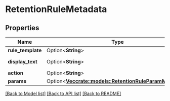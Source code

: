 # RetentionRuleMetadata

## Properties

Name | Type | Description | Notes
------------ | ------------- | ------------- | -------------
**rule_template** | Option<**String**> | rule id | [optional]
**display_text** | Option<**String**> | rule display text | [optional]
**action** | Option<**String**> | rule action | [optional]
**params** | Option<[**Vec<crate::models::RetentionRuleParamMetadata>**](RetentionRuleParamMetadata.md)> | rule params | [optional]

[[Back to Model list]](../README.md#documentation-for-models) [[Back to API list]](../README.md#documentation-for-api-endpoints) [[Back to README]](../README.md)


